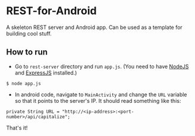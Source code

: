 REST-for-Android
================
A skeleton REST server and Android app. Can be used as a template for building cool stuff.

How to run
----------
* Go to `rest-server` directory and run `app.js`. (You need to have <a href="http://nodejs.org/">NodeJS</a> and <a href="http://expressjs.com/">ExpressJS</a> installed.)
```
$ node app.js
```
* In android code, navigate to `MainActivity` and change the `URL` variable so that it points to the server's IP. It should read something like this:
```
private String URL = "http://<ip-address>:<port-number>/api/capitalize";
```
That's it!
